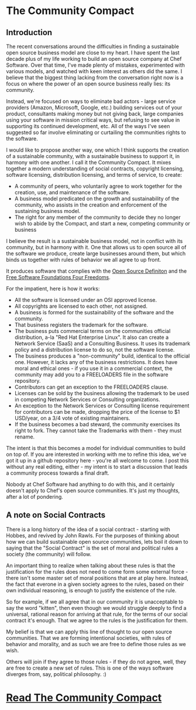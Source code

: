 # The Community Compact

## Introduction

The recent conversations around the difficulties in finding a sustainable
open source business model are close to my heart. I have spent the last decade
plus of my life working to build an open source company at Chef Software. Over
that time, I've made plenty of mistakes, experimented with various models, and
watched with keen interest as others did the same. I believe that the biggest
thing lacking from the conversation right now is a focus on where the power 
of an open source business really lies: its community. 

Instead, we're focused on ways to eliminate bad actors - large service
providers (Amazon, Microsoft, Google, etc.) building services out of your
product, consultants making money but not giving back, large companies using
your software in mission critical ways, but refusing to see value in supporting
its continued development, etc. All of the ways I've seen suggested so far
involve eliminating or curtailing the communities rights to the software.

I would like to propose another way, one which I think supports the creation
of a sustainable community, with a sustainable business to support it, in harmony
with one another. I call it the Community Compact. It mixes together a modern
understanding of social contracts, copyright licensing, software licensing,
distribution licensing, and terms of service, to create:

   * A community of peers, who voluntarily agree to work together for the
     creation, use, and maintenance of the software.
   * A business model predicated on the growth and sustainability of the
     community, who assists in the creation and enforcement of the sustaining
     business model.
   * The right for any member of the community to decide they no longer wish
     to abide by the Compact, and start a new, competing community or business

I believe the result is a sustainable business model, not in conflict with its
community, but in harmony with it. One that allows us to open source all of the
software we produce, create large businesses around them, but which binds us
together with rules of behavior we all agree to up front.

It produces software that complies with the 
[Open Source Definiton](https://opensource.org/osd) and the 
[Free Software Foundations Four Freedoms](https://www.gnu.org/philosophy/free-sw.en.html).

For the impatient, here is how it works:

  * All the software is licensed under an OSI approved license.
  * All copyrights are licensed to each other, not assigned.
  * A business is formed for the sustainability of the software and the community.
  * That business registers the trademark for the software.
  * The business puts commercial terms on the communities official
    distribution, a-la "Red Hat Enterprise Linux". It also can create a Network
    Service (SaaS) and a Consulting Business. It uses its trademark policy and
    a distribution license to do so, not the software license. 
  * The business produces a "non-community" build, identical to the official one.
    However, it lacks any of the business restrictions. It does have moral
    and ethical ones - if you use it in a commercial context, the community
    may add you to a FREELOADERS file in the software repository.
  * Contributors can get an exception to the FREELOADERS clause.
  * Licenses can be sold by the business allowing the trademark to be used in
    competing Network Services or Consulting organizations.
  * An exception to the Network Services or Consulting license requirement for
    contributors can be made, dropping the price of the license to $1 USD/year,
    on a 3/4 vote of existing maintainers.
  * If the business becomes a bad steward, the community exercises its right
    to fork. They cannot take the Trademarks with them - they must rename.

The intent is that this becomes a model for individual communities to build on
top of. If you are interested in working with me to refine this idea, we've got
it up in a github repository here - you're all welcome to come. I post this
without any real editing, either - my intent is to start a discussion that
leads a community process towards a final draft.

Nobody at Chef Software had anything to do with this, and it certainly doesn't
apply to Chef's open source communities. It's just my thoughts, after a lot of
pondering.

## A note on Social Contracts

There is a long history of the idea of a social contract - starting with
Hobbes, and revived by John Rawls. For the purposes of thinking about how we
can build sustainable open source communities, lets boil it down to saying that
the "Social Contract" is the set of moral and political rules a society (the
community) will follow. 

An important thing to realize when talking about these rules is that the
justification for the rules does not need to come form some external force - 
there isn't some master set of moral positions that are at play here. 
Instead, the fact that everone in a given society agrees to the rules, based on
their own individual reasoning, is enough to justify the existence of the rule.

So for example, if we all agree that in our community it is unacceptable to
say the word "kitten", then even though we would struggle deeply to find a 
universal, rational reason for arriving at that rule, for the terms of our
social contract it's enough. That we agree to the rules is the justification for
them. 

My belief is that we can apply this line of thought to our open source communities.
That we are forming intentional societies, with rules of behavior and morality,
and as such we are free to define those rules as we wish.

Others will join if they agree to those rules - if they do not agree, well, they
are free to create a new set of rules. This is one of the ways software diverges from,
say, political philosophy. :)

# [Read The Community Compact](http://github.com/adamhjk/community-compact/blob/master/COMMUNITY-COMPACT.md)

